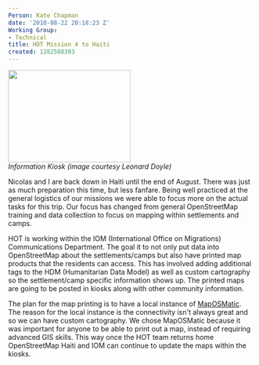 ```yaml
---
Person: Kate Chapman
date: '2010-08-22 20:18:23 Z'
Working Group:
- Technical
title: HOT Mission 4 to Haiti
created: 1282508303
---
```

<p><em><img class="image-medium" src="/sites/default/files/styles/medium/public/4777521706_9a2f8c222d_m.jpg?itok=Yjv7hruH" alt="" width="250" height="188"></em><br><em>Information Kiosk (image courtesy Leonard Doyle)</em></p><p>Nicolas and I are back down in Haiti until the end of August. There was just as much preparation this time, but less fanfare. Being well practiced at the general logistics of our missions we were able to focus more on the actual tasks for this trip. Our focus has changed from general OpenStreetMap training and data collection to focus on mapping within settlements and camps.</p><p>HOT is working within the IOM (International Office on Migrations) Communications Department. The goal it to not only put data into OpenStreetMap about the settlements/camps but also have printed map products that the residents can access. This has involved adding additional tags to the HDM (Humanitarian Data Model) as well as custom cartography so the settlement/camp specific information shows up. The printed maps are going to be posted in kiosks along with other community information.</p><p>The plan for the map printing is to have a local instance of <a href="http://www.maposmatic.org">MapOSMatic</a>. The reason for the local instance is the connectivity isn't always great and so we can have custom cartography. We chose MapOSMatic because it was important for anyone to be able to print out a map, instead of requiring advanced GIS skills. This way once the HOT team returns home OpenStreetMap Haiti and IOM can continue to update the maps within the kiosks.</p>
